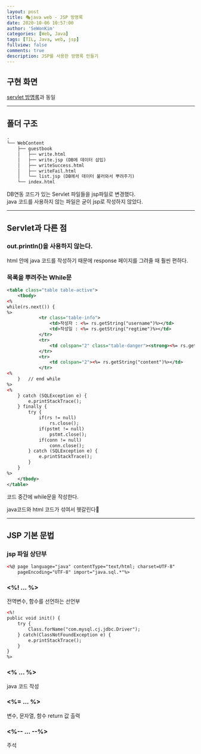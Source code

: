 ```yaml
---
layout: post
title: 🎭java web - JSP 방명록
date: 2020-10-06 10:57:00
author: 'SeWonKim'
categories: [Web, Java]
tags: [TIL, Java, web, jsp]
fullview: false
comments: true
description: JSP를 사용한 방명록 만들기
---
```


## 구현 화면

[servlet 방명록](https://sewonkimm.github.io/java/2020/10/06/guestbookServlet.html)과 동일

---

## 폴더 구조

```markdown
.
└── WebContent   
    ├── guestbook
    │   ├── write.html
    │   ├── write.jsp (DB에 데이터 삽입)
    │   ├── writeSuccess.html
    │   ├── writeFail.html       
    │   └── list.jsp (DB에서 데이터 불러와서 뿌려주기)
    └── index.html
```



DB연동 코드가 있는 Servlet 파일들을 jsp파일로 변경했다.      
java 코드를 사용하지 않는 파일은 굳이 jsp로 작성하지 않았다.

---

## Servlet과 다른 점

### out.println()을 사용하지 않는다.

html 안에 java 코드를 작성하기 때문에 response 페이지를 그려줄 때 훨씬 편하다.

### 목록을 뿌려주는 While문 

```xml
<table class="table table-active">
	<tbody>
<%
while(rs.next()) {
%>
			<tr class="table-info">
				<td>작성자 : <%= rs.getString("username")%></td>
				<td>작성일 : <%= rs.getString("regtime")%></td>
			</tr>
			<tr>
				<td colspan="2" class="table-danger"><strong><%= rs.getInt("articleno")%>.<%= rs.getString("subject")%></strong></td>
			</tr>
			<tr>
				<td colspan="2"><%= rs.getString("content")%></td>
			</tr>
<%
	}	// end while
%>
<%
	} catch (SQLException e) {
		e.printStackTrace();
	} finally {
		try {
			if(rs != null)
				rs.close();
			if(pstmt != null)
				pstmt.close();
			if(conn != null)
				conn.close();
		} catch (SQLException e) {
			e.printStackTrace();
		}
	}
%>
	</tbody>
</table>
```
코드 중간에 while문을 작성한다.

java코드와 html 코드가 섞여서 헷갈린다🤢


---


## JSP 기본 문법

### jsp 파일 상단부

```xml
<%@ page language="java" contentType="text/html; charset=UTF-8"
    pageEncoding="UTF-8" import="java.sql.*"%>
```

### <%! ... %>

전역변수, 함수를 선언하는 선언부

```xml
<%!
public void init() {
	try {
		Class.forName("com.mysql.cj.jdbc.Driver");
	} catch(ClassNotFoundException e) {
		e.printStackTrace();
	}
}
%>
```

### <% ... %>

java 코드 작성

### <%= ... %>

변수, 문자열, 함수 return 값 출력

### <%-- ... --%>

주석
